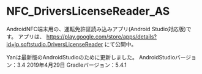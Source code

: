 # NFC_DriversLicenseReader_AS
AndroidNFC端末用の、運転免許証読み込みアプリ(Android Studio対応版)です。
アプリは、 https://play.google.com/store/apps/details?id=jp.softstudio.DriversLicenseReader にて公開中。

Yanは最新版のAndroidStudioのために更新しました。
AndroidStudioバージョン：3.4  2019年4月29日
Gradleバージョン：5.4.1
